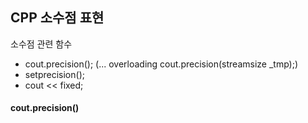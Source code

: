 ## CPP 소수점 표현  
소수점 관련 함수  
- cout.precision(); (... overloading cout.precision(streamsize _tmp);)  
- setprecision();  
- cout << fixed;  

#### cout.precision()  
